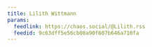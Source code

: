 ```yaml
---
title: Lilith Wittmann
params:
  feedlink: https://chaos.social/@Lilith.rss
  feedid: 9c63dff5e56cb08a90f607b646a710fa
---
```

